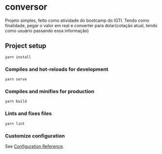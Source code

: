 # conversor

Projeto simples, feito como atividade do bootcamp do IGTI. Tendo como finalidade, pegar o valor em real e converter para dolar(cotação atual, tendo como usuário passando essa informação)

## Project setup
```
yarn install
```

### Compiles and hot-reloads for development
```
yarn serve
```

### Compiles and minifies for production
```
yarn build
```

### Lints and fixes files
```
yarn lint
```

### Customize configuration
See [Configuration Reference](https://cli.vuejs.org/config/).
